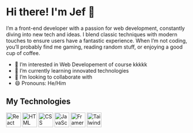 
# Hi there! I'm Jef 👋
I’m a front-end developer with a passion for web development, constantly diving into new tech and ideas. I blend classic techniques with modern touches to ensure users have a fantastic experience. When I’m not coding, you’ll probably find me gaming, reading random stuff, or enjoying a good cup of coffee.

- 👀 I’m interested in Web Developement of course kkkkk
- 🌱 I’m currently learning innovated technologies
- 💞️ I’m looking to collaborate with
- 😄 Pronouns: He/Him

## My Technologies
<p align="left">
  <img src="https://cdn.jsdelivr.net/gh/devicons/devicon@latest/icons/react/react-original.svg" alt="React" width="40" height="40"/>
  <img src="https://cdn.jsdelivr.net/gh/devicons/devicon@latest/icons/html5/html5-original.svg" alt="HTML" width="40" height="40"/>
  <img src="https://cdn.jsdelivr.net/gh/devicons/devicon@latest/icons/css3/css3-original.svg" alt="CSS" width="40" height="40"/>
  <img src="https://cdn.jsdelivr.net/gh/devicons/devicon@latest/icons/javascript/javascript-original.svg" alt="JavaScript" width="40" height="40"/>
  <img src="https://cdn.jsdelivr.net/gh/devicons/devicon@latest/icons/framermotion/framermotion-original.svg" alt="Framermotion" width="40" height="40"/>
  <img src="https://cdn.jsdelivr.net/gh/devicons/devicon@latest/icons/tailwindcss/tailwindcss-original.svg" alt="Tailwind" width="40" height="40"/>
</p>

<!---
Jeferson004/Jeferson004 is a ✨ special ✨ repository because its `README.md` (this file) appears on your GitHub profile.
You can click the Preview link to take a look at your changes.
--->
